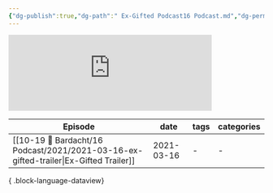 ```yaml
---
{"dg-publish":true,"dg-path":" Ex-Gifted Podcast16 Podcast.md","dg-permalink":"ex-gifted","permalink":"/ex-gifted/","title":"Ex-Gifted Podcast","contentClasses":"dashboard cards","noteIcon":"","created":"","updated":""}
---
```



<iframe src="https://podcasters.spotify.com/pod/show/raineinchaos/embed" height="150px" width="400px" frameborder="0" scrolling="no"></iframe>

| Episode                                                                                  | date       | tags | categories |
| ---------------------------------------------------------------------------------------- | ---------- | ---- | ---------- |
| [[10-19 💢 Bardacht/16 Podcast/2021/2021-03-16-ex-gifted-trailer\|Ex-Gifted Trailer]] | 2021-03-16 | \-   | \-         |

{ .block-language-dataview}